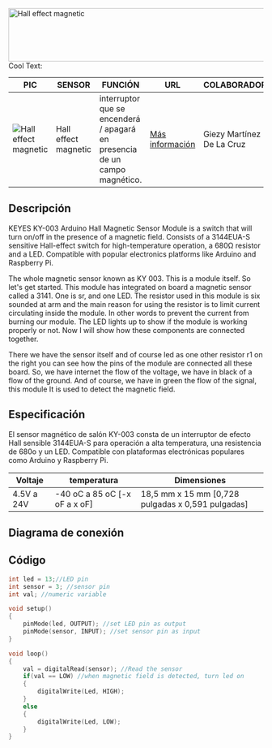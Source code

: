 <a href="https://cooltext.com"><img src="https://images.cooltext.com/5470136.gif" width="687" height="105" alt="Hall effect magnetic" /></a>
<a href="http://cooltext.com" target="_top"><img src="https://cooltext.com/images/ct_pixel.gif" width="80" height="15" alt="Cool Text: Logo and Graphics Generator" border="0" /></a>


PIC | SENSOR | FUNCIÓN | URL | COLABORADOR
------------ | -------------| -------------| -------------| -------------
![Hall effect magnetic](https://arduinomodules.info/wp-content/uploads/KY-003_Fritzing_custom_part_image-130x240.png) | Hall effect magnetic |  interruptor que se encenderá / apagará en presencia de un campo magnético. | [Más información](https://arduinomodules.info/ky-003-hall-magnetic-sensor-module/) | Giezy Martínez De La Cruz

## Descripción

KEYES KY-003 Arduino Hall Magnetic Sensor Module is a switch that will turn on/off in the presence of a magnetic field. Consists of a 3144EUA-S sensitive Hall-effect switch for high-temperature operation, a 680Ω resistor and a LED. Compatible with popular electronics platforms like Arduino and Raspberry Pi.

The whole magnetic sensor known as KY 003. This is a module itself. So let's get started. This module has integrated on board a magnetic sensor called a 3141. One is sr, and one LED. The resistor used in this module is six sounded at arm and the main reason for using the resistor is to limit current circulating inside the module. In other words to prevent the current from burning our module. The LED lights up to show if the module is working properly or not. Now I will show how these components are connected together. 

There we have the sensor itself and of course led as one other resistor r1 on the right you can see how the pins of the module are connected all these board. So, we have internet the flow of the voltage, we have in black of a flow of the ground. And of course, we have in green the flow of the signal, this module It is used to detect the magnetic field.

## Especificación
El sensor magnético de salón KY-003 consta de un interruptor de efecto Hall sensible 3144EUA-S para operación a alta temperatura, una resistencia de 680o y un LED. Compatible con plataformas electrónicas populares como Arduino y Raspberry Pi.

| Voltaje | temperatura | Dimensiones |
--- | --- | --- 
4.5V a 24V | -40 oC a 85 oC [-x oF a x oF] | 18,5 mm x 15 mm [0,728 pulgadas x 0,591 pulgadas]

## Diagrama de conexión



## Código

```C++
int led = 13;//LED pin
int sensor = 3; //sensor pin
int val; //numeric variable

void setup()
{
	pinMode(led, OUTPUT); //set LED pin as output
	pinMode(sensor, INPUT); //set sensor pin as input
}

void loop()
{
	val = digitalRead(sensor); //Read the sensor
	if(val == LOW) //when magnetic field is detected, turn led on
	{
		digitalWrite(Led, HIGH);
	}
	else
	{
		digitalWrite(Led, LOW);
	}
}
```
